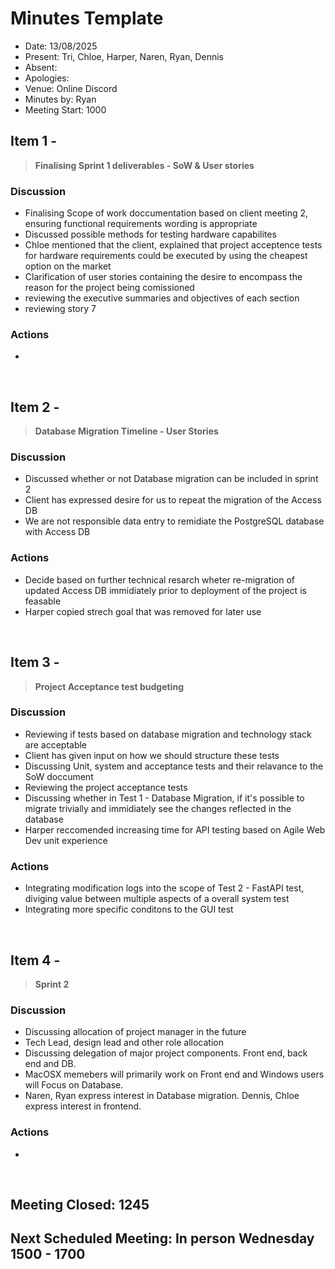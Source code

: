 # Minutes Template

- Date: 13/08/2025
- Present: Tri, Chloe, Harper, Naren, Ryan, Dennis
- Absent:
- Apologies:
- Venue: Online Discord
- Minutes by: Ryan
- Meeting Start: 1000

## Item 1 - 
> **Finalising Sprint 1 deliverables - SoW & User stories**

### Discussion
 - Finalising Scope of work doccumentation based on client meeting 2, ensuring functional requirements wording is appropriate
 - Discussed possible methods for testing hardware capabilites
 - Chloe mentioned that the client, explained that project acceptence tests for hardware requirements could be executed by using the cheapest option on the market
 - Clarification of user stories containing the desire to encompass the reason for the project being comissioned
 - reviewing the executive summaries and objectives of each section
 - reviewing story 7 

### Actions
 - 
<br>

## Item 2 - 
> **Database Migration Timeline - User Stories**

### Discussion
 - Discussed whether or not Database migration can be included in sprint 2
 - Client has expressed desire for us to repeat the migration of the Access DB
 - We are not responsible data entry to remidiate the PostgreSQL database with Access DB

### Actions
 - Decide based on further technical resarch wheter re-migration of updated Access DB immidiately prior to deployment of the project is feasable
 - Harper copied strech goal that was removed for later use

<br>

## Item 3 - 
> **Project Acceptance test budgeting**

### Discussion
 - Reviewing if tests based on database migration and technology stack are acceptable
 - Client has given input on how we should structure these tests
 - Discussing Unit, system and acceptance tests and their relavance to the SoW doccument
 - Reviewing the project acceptance tests
 - Discussing whether in Test 1 - Database Migration, if it's possible to migrate trivially and immidiately see the changes reflected in the database 
 - Harper reccomended increasing time for API testing based on Agile Web Dev unit experience

### Actions
 - Integrating modification logs into the scope of Test 2 - FastAPI test, diviging value between multiple aspects of a overall system test
 - Integrating more specific conditons to the GUI test
<br>

## Item 4 - 
> **Sprint 2**

### Discussion
 - Discussing allocation of project manager in the future
 - Tech Lead, design lead and other role allocation
 - Discussing delegation of major project components. Front end, back end and DB.
 - MacOSX memebers will primarily work on Front end and Windows users will Focus on Database.
 - Naren, Ryan express interest in Database migration. Dennis, Chloe express interest in frontend.

### Actions
 - 
<br>

## Meeting Closed: 1245
## Next Scheduled Meeting: In person Wednesday 1500 - 1700